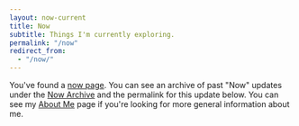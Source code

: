 ```yaml
---
layout: now-current
title: Now
subtitle: Things I'm currently exploring.
permalink: "/now"
redirect_from:
  - "/now/"
---
```


You've found a [now page](https://nownownow.com/about). You can see an archive of past "Now" updates under the [Now Archive](/now/archive) and the permalink for this update below. You can see my [About Me](/about-me) page if you're looking for more general information about me.